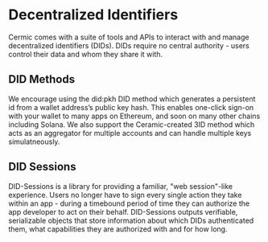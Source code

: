 # Decentralized Identifiers

Cermic comes with a suite of tools and APIs to interact with and manage decentralized identifiers (DIDs). DIDs require no central authority - users control their data and whom they share it with.

## DID Methods
We encourage using the did:pkh DID method which generates a persistent id from a wallet address’s public key hash. This enables one-click sign-on with your wallet to many apps on Ethereum, and soon on many other chains including Solana. We also support the Ceramic-created 3ID method which acts as an aggregator for multiple accounts and can handle multiple keys simulatneously.

## DID Sessions

DID-Sessions is a library for providing a familiar, "web session"-like experience. Users no longer have to sign every single action they take within an app - during a timebound period of time they can authorize the app developer to act on their behalf. DID-Sessions outputs verifiable, serializable objects that store information about which DIDs authenticated them, what capabilities they are authorized with and for how long.

